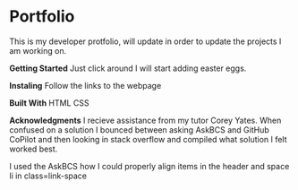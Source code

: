 # Portfolio
This is my developer protfolio, will update in order to update the projects I am working on.

**Getting Started**
Just click around I will start adding easter eggs.

**Instaling**
Follow the links to the webpage

**Built With**
HTML
CSS

**Acknowledgments**
I recieve assistance from my tutor Corey Yates. 
When confused on a solution I bounced between asking AskBCS and GitHub CoPilot and then looking in stack overflow and compiled what solution I felt worked best.

I used the AskBCS how I could properly align items in the header and space li in class=link-space
